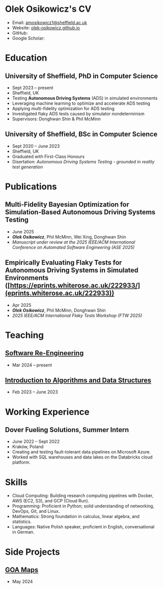 # Olek Osikowicz's CV

- Email: [amosikowicz1@sheffield.ac.uk](mailto:amosikowicz1@sheffield.ac.uk)
- Website: [olek-osikowicz.github.io](https://olek-osikowicz.github.io/)
- GitHub: [](https://github.com/olek-osikowicz)
- Google Scholar: [](https://scholar.google.com/citations?user=umiwSHYAAAAJ)


# Education

## University of Sheffield, PhD in Computer Science

- Sept 2023 – present
- Sheffield, UK
- Testing **Autonomous Driving Systems** (ADS) in simulated environments
- Leveraging machine learning to optimize and accelerate ADS testing
- Applying multi-fidelity optimization for ADS testing
- Investigated flaky ADS tests caused by simulator nondeterminism
- Supervisors: Donghwan Shin & Phil McMinn

## University of Sheffield, BSc in Computer Science

- Sept 2020 – June 2023
- Sheffield, UK
- Graduated with First-Class Honours
- Disertation: *Autonomous Driving Systems Testing - grounded in reality test generation*

# Publications

## Multi-Fidelity Bayesian Optimization for Simulation-Based Autonomous Driving Systems Testing 
- June 2025
- ***Olek Osikowicz***, Phil McMinn, Wei Xing, Donghwan Shin
- *Manuscript under review at the 2025 IEEE/ACM International Conference on Automated Software Engineering (ASE 2025)*

## Empirically Evaluating Flaky Tests for Autonomous Driving Systems in Simulated Environments ([https://eprints.whiterose.ac.uk/222933/](eprints.whiterose.ac.uk/222933))
- Apr 2025
- ***Olek Osikowicz***, Phil McMinn, Donghwan Shin
- *2025 IEEE/ACM International Flaky Tests Workshop (FTW 2025)*

# Teaching

## [Software Re-Engineering](https://www.dcs.shef.ac.uk/intranet/teaching/public/modules/level3/com3523.html)

- Mar 2024 – present

## [Introduction to Algorithms and Data Structures](https://www.dcs.shef.ac.uk/intranet/teaching/public/modules/level1/com1009.html)

- Feb 2023 – June 2023

# Working Experience

## Dover Fueling Solutions, Summer Intern

- June 2022 – Sept 2022
- Kraków, Poland
- Creating and testing fault-tolerant data pipelines on Microsoft Azure.
- Worked with SQL warehouses and data lakes on the Databricks cloud platform.

# Skills

- Cloud Computing: Building research computing pipelines with Docker, AWS (EC2, S3), and GCP (Cloud Run).
- Programming: Proficient in Python; solid understanding of networking, DevOps, Git, and Linux.
- Mathematics: Strong foundation in calculus, linear algebra, and statistics.
- Languages: Native Polish speaker, proficient in English, conversational in German.
# Side Projects

## [GOA Maps](https://goamaps.org/)

- May 2024

